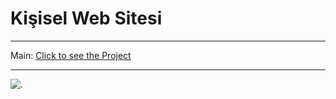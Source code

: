 # Kişisel Web Sitesi

---

Main: [Click to see the Project](https://eminsaygi.github.io)

---

![.](assets/img/gif.gif)
